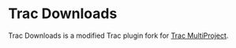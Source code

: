 Trac Downloads
==============

Trac Downloads is a modified Trac plugin fork for
[Trac MultiProject](https://github.com/nokia-developer/trac-multiproject).
